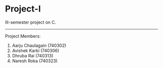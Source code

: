 # Project-I
III-semester project on C.
___
Project Members:
1. Aarju Chaulagain (740302)
2. Avishek Karki (740306)
3. Dhruba Rai (740313)
4. Naresh Roka (740323)
